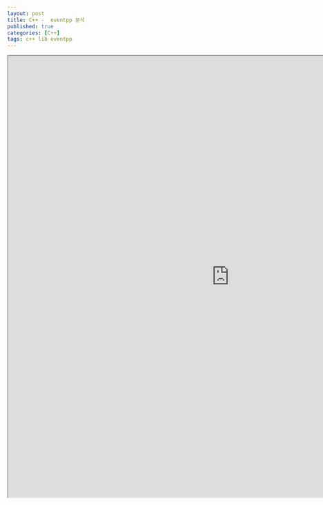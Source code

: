 ```yaml
---
layout: post
title: C++ -  eventpp 분석
published: true
categories: [C++]
tags: c++ lib eventpp
---
```

<iframe width="1024" height="1024" src="https://docs.google.com/document/d/e/2PACX-1vQg7eqYwBK6GqSBvtn9M-ko_is2FJuEFZ5xsNyrBcGSrKPqj3nLLfiQU3fnlyVeIODE5SHmy1yE_emC/pub?embedded=true"></iframe>    
  

